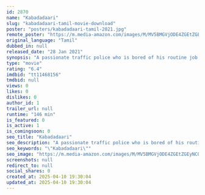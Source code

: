 ```yaml
---
id: 2870
name: "Kabadadaari"
slug: "kabadadaari-tamil-movie-download"
poster: "posters/kabadadaari-tamil-2021.jpg"
remote_poster: "https://m.media-amazon.com/images/M/MV5BMGVjODE4ZGEtZGEyNC00YjZiLThkNzctNmJhOGZjYWVhNTkzXkEyXkFqcGdeQXVyMTI1NDAzMzM0._V1_SX300.jpg"
original_language: "Tamil"
dubbed_in: null
released_date: "28 Jan 2021"
synopsis: "A passionate traffic police who is bored of his routine job stumbles across some skeletons which ignite his soulless life. When he probes into the case he comes across a cop who had investigated the case in the past."
type: "movie"
rating: "6.4"
imdbid: "tt11468156"
tmdbid: null
views: 0
likes: 0
dislikes: 0
author_id: 1
trailer_url: null
runtime: "146 min"
is_featured: 0
is_active: 1
is_comingsoon: 0
seo_title: "Kabadadaari"
seo_description: "A passionate traffic police who is bored of his routine job stumbles across some skeletons which ignite his soulless life. When he probes into the case he comes across a cop who had investigated the case in the past."
seo_keywords: "\"Kabadadaari\""
seo_image: "https://m.media-amazon.com/images/M/MV5BMGVjODE4ZGEtZGEyNC00YjZiLThkNzctNmJhOGZjYWVhNTkzXkEyXkFqcGdeQXVyMTI1NDAzMzM0._V1_SX300.jpg"
screenshots: null
redirect_to: null
social_shares: 0
created_at: 2025-04-10 19:30:04
updated_at: 2025-04-10 19:30:04
---
```


